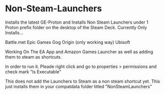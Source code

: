 # Non-Steam-Launchers
Installs the latest GE-Proton and Installs Non Steam Launchers under 1 Proton prefix folder on the desktop of the Steam Deck.  Currently Only Installs...  

  Battle.met
  Epic Games
  Gog
  Origin (only working way)
  Ubisoft

Working On The EA App and Amazon Games Launcher as well as adding them to steam as shortcuts.

In order to run it. Pleade right click and go to properties > permissions and check mark "Is Executable"


This does not add the Launchers to Steam as a non steam shortcut yet. This just installs them in your compatdata folder titled "NonSteamLaunchers"

